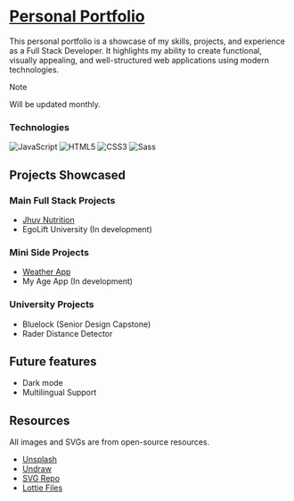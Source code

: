 # <a href="https://joshmar-portfolio-cv24-v2.netlify.app">Personal Portfolio</a>

This personal portfolio is a showcase of my skills, projects, and experience as a Full Stack Developer. It highlights my ability to create functional, visually appealing, and well-structured web applications using modern technologies.

> [!NOTE]
> Will be updated monthly.

### Technologies

![JavaScript](https://img.shields.io/badge/JavaScript-F0DB4F?style=for-the-badge&logo=javascript&logoColor=black)
![HTML5](https://img.shields.io/badge/HTML5-%23E34F26?style=for-the-badge&logo=html5&logoColor=white)
![CSS3](https://img.shields.io/badge/CSS3-%231572B6?style=for-the-badge&logo=css3&logoColor=white)
![Sass](https://img.shields.io/badge/Sass-%23CC6699?style=for-the-badge&logo=sass&logoColor=white)

## Projects Showcased

### Main Full Stack Projects

- <a href="https://jhuvnutrition.fit">Jhuv Nutrition</a>
- EgoLift University (In development)

### Mini Side Projects

- <a href="https://joshmar-weather-app.netlify.app">Weather App</a>
- My Age App (In development)

### University Projects

- Bluelock (Senior Design Capstone)
- Rader Distance Detector

## Future features

- Dark mode
- Multilingual Support

## Resources

All images and SVGs are from open-source resources.

- [Unsplash](https://unsplash.com)
- [Undraw](https://undraw.co)
- [SVG Repo](https://svgrepo.com)
- [Lottie Files](https://lottiefiles.com)

